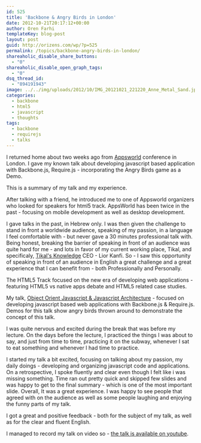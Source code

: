 ```yaml
---
id: 525
title: 'Backbone & Angry Birds in London'
date: 2012-10-21T20:17:12+00:00
author: Oren Farhi 
templateKey: blog-post
layout: post
guid: http://orizens.com/wp/?p=525
permalink: /topics/backbone-angry-birds-in-london/
shareaholic_disable_share_buttons:
  - "0"
shareaholic_disable_open_graph_tags:
  - "0"
dsq_thread_id:
  - "894191943"
image: ../../img/uploads/2012/10/IMG_20121021_221220_Anne_Metal_Sand.jpg
categories:
  - backbone
  - html5
  - javascript
  - thoughts
tags:
  - backbone
  - requirejs
  - talks
---
```

I returned home about two weeks ago from [Appsworld](http://www.apps-world.net/europe/index.php "AppsWorld Website") conference in London. I gave my known talk about developing javascript based application with Backbone.js, Require.js - incorporating the Angry Birds game as a Demo.
  
This is a summary of my talk and my experience.<!--more-->


  
After talking with a friend, he introduced me to one of Appsworld organizers who looked for speakers for html5 track. AppsWorld has been twice in the past - focusing on mobile development as well as desktop development.
  
I gave talks in the past, in Hebrew only. I was then given the challenge to stand in front a worldwide audience, speaking of my passion, in a language I feel comfortable with - but never gave a 30 minutes professional talk with. Being honest, breaking the barrier of speaking in front of an audience was quite hard for me - and lots in favor of my current working place, Tikal, and specificaly, [Tikal's Knowledge](http://tikalk.com "Tikal Knowledge - Open Source Solutions with Exeprt IT's") CEO - Lior Kanfi. So - I saw this opportunity of speaking in front of an audience in English a great challenge and a great experience that I can benefit from - both Professionally and Personally.
  
The HTML5 Track focused on the new era of developing web applications - featuring HTML5 vs native apps debate and HTML5 related case studies.
  
My talk, [Object Orient Javascript & Javascript Architecture](http://orizens.github.com/oopjs-talk/ "OOP Javascript & JS Architecture using Backbone.js and Angry Birds") - focused on developing javascript based web applications with Backbone.js & Require.js. Demos for this talk show angry birds thrown around to demonstrate the concept of this talk.
  
I was quite nervous and excited during the break that was before my lecture. On the days before the lecture, I practiced the things I was about to say, and just from time to time, practicing it on the subway, whenever I sat to eat something and whenever I had time to practice.
  
I started my talk a bit excited, focusing on talking about my passion, my daily doings - developing and organizing javascript code and applications. On a retrospective, I spoke fluently and clear even though I felt like i was missing something. Time ran out pretty quick and skipped few slides and was happy to get to the final summary - which is one of the most important slide. Overall, It was a great experience. I was happy to see people that agreed with on the audience as well as some people laughing and enjoying the funny parts of my talk.
  
I got a great and positive feedback - both for the subject of my talk, as well as for the clear and fluent English.
  
I managed to record my talk on video so - <a href="https://www.youtube.com/watch?v=NCAfH7xdM5o&feature=youtube_gdata_player" title="Oren Farhi's talk about oop js & js architecture" target="_blank">the talk is available on youtube</a>.